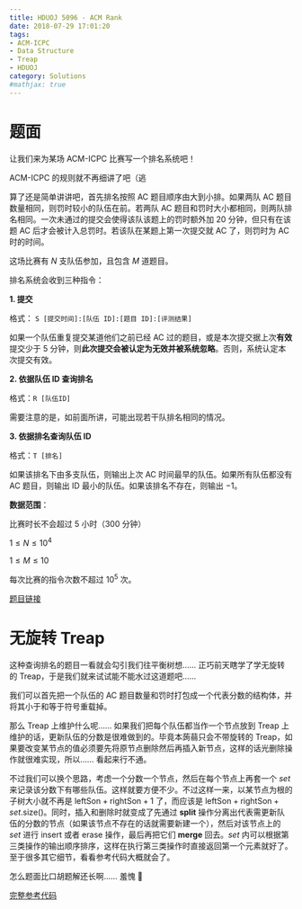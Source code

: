 ```yaml
---
title: HDUOJ 5096 - ACM Rank
date: 2018-07-29 17:01:20
tags: 
- ACM-ICPC
- Data Structure
- Treap
- HDUOJ
category: Solutions
#mathjax: true
---
```


# 题面

让我们来为某场 ACM-ICPC 比赛写一个排名系统吧！

ACM-ICPC 的规则就不再细讲了吧（逃

算了还是简单讲讲吧，首先排名按照 AC 题目顺序由大到小排。如果两队 AC 题目数量相同，则罚时较小的队伍在前。若两队 AC 题目和罚时大小都相同，则两队排名相同。一次未通过的提交会使得该队该题上的罚时额外加 $20$ 分钟，但只有在该题 AC 后才会被计入总罚时。若该队在某题上第一次提交就 AC 了，则罚时为 AC 时的时间。

这场比赛有 $N$ 支队伍参加，且包含 $M$ 道题目。

排名系统会收到三种指令：

**1. 提交**

格式： `S [提交时间]:[队伍 ID]:[题目 ID]:[评测结果]`

如果一个队伍重复提交某道他们之前已经 AC 过的题目，或是本次提交据上次**有效**提交少于 $5$ 分钟，则**此次提交会被认定为无效并被系统忽略**。否则，系统认定本次提交有效。

**2. 依据队伍 ID 查询排名**

格式：`R [队伍ID]`

需要注意的是，如前面所讲，可能出现若干队排名相同的情况。

**3. 依据排名查询队伍 ID**

格式：`T [排名]`

如果该排名下由多支队伍，则输出上次 AC 时间最早的队伍。如果所有队伍都没有 AC 题目，则输出 ID 最小的队伍。如果该排名不存在，则输出 $-1$。

**数据范围**：

比赛时长不会超过 $5$ 小时（$300$ 分钟）

$1 \le N \le 10^4$

$1 \le M \le 10$

每次比赛的指令次数不超过 $10^5$ 次。

[题目链接](http://acm.hdu.edu.cn/showproblem.php?pid=5096)



# 无旋转 Treap

这种查询排名的题目一看就会勾引我们往平衡树想…… 正巧前天瞎学了学无旋转的 Treap，于是我们就来试试能不能水过这道题吧……

我们可以首先把一个队伍的 AC 题目数量和罚时打包成一个代表分数的结构体，并将其小于和等于符号重载掉。

那么 Treap 上维护什么呢…… 如果我们把每个队伍都当作一个节点放到 Treap 上维护的话，更新队伍的分数是很难做到的。毕竟本蒟蒻只会不带旋转的 Treap，如果要改变某节点的值必须要先将原节点删除然后再插入新节点，这样的话光删除操作就很难实现，所以…… 看起来行不通。

不过我们可以换个思路，考虑一个分数一个节点，然后在每个节点上再套一个 $set$ 来记录该分数下有哪些队伍。这样就要方便不少。不过这样一来，以某节点为根的子树大小就不再是 $\text{leftSon} + \text{rightSon} + 1$ 了，而应该是 $\text{leftSon} + \text{rightSon} + set.\text{size()}$。同时，插入和删除时就变成了先通过 **split** 操作分离出代表需更新队伍的分数的节点（如果该节点不存在的话就需要新建一个），然后对该节点上的 $set$ 进行 $\text{insert}$ 或者 $\text{erase}$ 操作，最后再把它们 **merge** 回去。$set$ 内可以根据第三类操作的输出顺序排序，这样在执行第三类操作时直接返回第一个元素就好了。至于很多其它细节，看看参考代码大概就会了。

怎么题面比口胡题解还长啊…… 羞愧 🙈

[完整参考代码](https://github.com/codgician/ACM-ICPC/blob/master/HDUOJ/5096/treap_without_rotations.cpp)